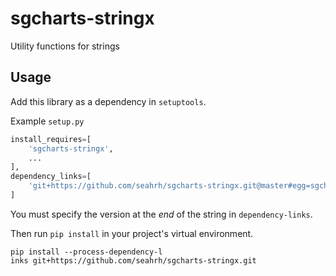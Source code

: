 # sgcharts-stringx

Utility functions for strings

## Usage 

Add this library as a dependency in `setuptools`.

Example `setup.py`

```python
install_requires=[
    'sgcharts-stringx',
    ...
],
dependency_links=[
    'git+https://github.com/seahrh/sgcharts-stringx.git@master#egg=sgcharts-stringx-1.0.0'
]
```

You must specify the version at the *end* of the string in `dependency-links`.

Then run `pip install` in your project's virtual environment.

```
pip install --process-dependency-l
inks git+https://github.com/seahrh/sgcharts-stringx.git
```
